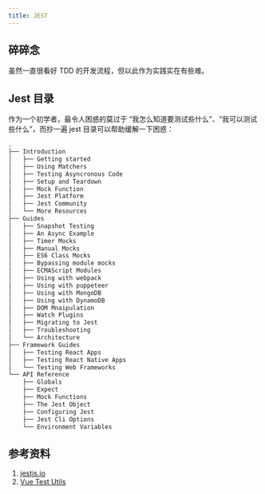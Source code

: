 ```yaml
---
title: JEST
---
```


## 碎碎念

虽然一直很看好 TDD 的开发流程，但以此作为实践实在有些难。



## Jest 目录

作为一个初学者，最令人困惑的莫过于 “我怎么知道要测试些什么”、“我可以测试些什么”，而抄一遍 jest 目录可以帮助缓解一下困惑：

```bash
.
├── Introduction
│   ├── Getting started
│   ├── Using Matchers
│   ├── Testing Asyncronous Code
│   ├── Setup and Teardown
│   ├── Mock Function
│   ├── Jest Platform
│   ├── Jest Community
│   └── More Resources
├── Guides
│   ├── Snapshot Testing
│   ├── An Async Example
│   ├── Timer Mocks
│   ├── Manual Mocks
│   ├── ES6 Class Mocks
│   ├── Bypassing module mocks
│   ├── ECMAScript Modules
│   ├── Using with webpack
│   ├── Using with puppeteer
│   ├── Using with MongoDB
│   ├── Using with DynamoDB
│   ├── DOM Mnaipulation
│   ├── Watch Plugins
│   ├── Migrating to Jest
│   ├── Troubleshooting
│   └── Architecture
├── Framework Guides
│   ├── Testing React Apps
│   ├── Testing React Native Apps
│   └── Testing Web Frameworks
└── API Reference
    ├── Globals
    ├── Expect
    ├── Mock Functions
    ├── The Jest Object
    ├── Configuring Jest
    ├── Jest Cli Options
    └── Environment Variables
```




## 参考资料

1. [jestjs.io](https://jestjs.io/)
2. [Vue Test Utils](https://vue-test-utils.vuejs.org/zh/)